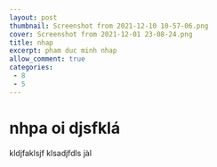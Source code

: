 ```yaml
---
layout: post
thumbnail: Screenshot from 2021-12-10 10-57-06.png
cover: Screenshot from 2021-12-01 23-08-24.png
title: nhap
excerpt: pham duc minh nhap
allow_comment: true
categories: 
 - 8
 - 5
---
```

# nhpa oi djsfklá
kldjfaklsjf klsadjfdls jàl